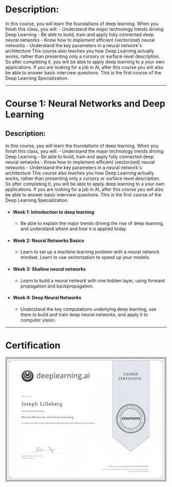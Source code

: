 # Description: 
In this course, you will learn the foundations of deep learning. When you finish this class, you will: - Understand the major technology trends driving Deep Learning - Be able to build, train and apply fully connected deep neural networks - Know how to implement efficient (vectorized) neural networks - Understand the key parameters in a neural network's architecture This course also teaches you how Deep Learning actually works, rather than presenting only a cursory or surface-level description. So after completing it, you will be able to apply deep learning to a your own applications. If you are looking for a job in AI, after this course you will also be able to answer basic interview questions. This is the first course of the Deep Learning Specialization.

---

# Course 1: Neural Networks and Deep Learning

## Description:
In this course, you will learn the foundations of deep learning. When you finish this class, you will: - Understand the major technology trends driving Deep Learning - Be able to build, train and apply fully connected deep neural networks - Know how to implement efficient (vectorized) neural networks - Understand the key parameters in a neural network's architecture This course also teaches you how Deep Learning actually works, rather than presenting only a cursory or surface-level description. So after completing it, you will be able to apply deep learning to a your own applications. If you are looking for a job in AI, after this course you will also be able to answer basic interview questions. This is the first course of the Deep Learning Specialization.

- #### Week 1: Introduction to deep learning
	- Be able to explain the major trends driving the rise of deep learning, and understand where and how it is applied today.
- #### Week 2: Neural Networks Basics
	- Learn to set up a machine learning problem with a neural network mindset. Learn to use vectorization to speed up your models.
- #### Week 3: Shallow neural networks
	- Learn to build a neural network with one hidden layer, using forward propagation and backpropagation.
- #### Week 4: Deep Neural Networks
	- Understand the key computations underlying deep learning, use them to build and train deep neural networks, and apply it to computer vision.

---

# Certification
<p align="center">
  <img src="../Deep Learning Certification Images/Courses/Neural_Networks_and_Deep_Learning.jpg" | width=800 />
</p>
